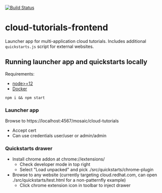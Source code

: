 [![Build Status](https://travis-ci.com/cloudmosaic/cloud-tutorials-frontend?branch=master)](https://travis-ci.org/cloudmosaic/cloud-tutorials-frontend)

# cloud-tutorials-frontend
Launcher app for multi-application cloud tutorials. Includes additional `quickstarts.js` script for external websites.

## Running launcher app and quickstarts locally
Requirements:
  - [node>=12](https://nodejs.org/en/download/)
  - [Docker](https://docs.docker.com/get-docker/)

`npm i && npm start`

### Launcher app
Browse to https://localhost:4567/mosaic/cloud-tutorials
  - Accept cert
  - Can use credentials user/user or admin/admin

### Quickstarts drawer
- Install chrome addon at chrome://extensions/
  - Check developer mode in top right
  - Select "Load unpacked" and pick ./src/quickstarts/chrome-plugin
- Browse to any website (currently targeting cloud.redhat.com, can open ./src/quickstarts/test.html for a non-patternfly example)
  - Click chrome extension icon in toolbar to inject drawer


